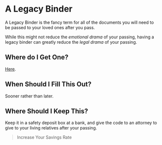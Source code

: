 # A Legacy Binder

A Legacy Binder is the fancy term for all of the documents you will need to be passed to your loved ones after you pass.

While this might not reduce the *emotional drama* of your passing, having a legacy binder can greatly reduce the *legal drama* of your passing. 

## Where do I Get One?

[Here](https://www.epicsavers.world/our-resources/our-binders/).

## When Should I Fill This Out?

Sooner rather than later. 

## Where Should I Keep This?

Keep it in a safety deposit box at a bank, and give the code to an attorney to give to your living relatives after your passing.

>Increase Your Savings Rate